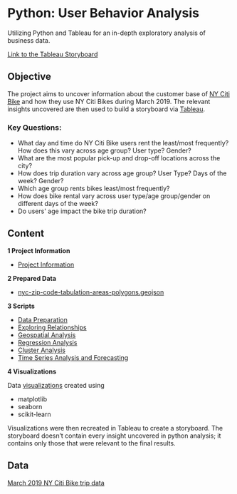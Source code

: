 # Python: User Behavior Analysis
Utilizing Python and Tableau for an in-depth exploratory analysis of business data.

[Link to the Tableau Storyboard](https://public.tableau.com/app/profile/ryan.lee1243/viz/NYCitiBikeUserBehaviorAnalysis/NYCitiBikeStory)

## Objective
The project aims to uncover information about the customer base of [NY Citi Bike](https://citibikenyc.com/) and how they use NY Citi Bikes during March 2019. The relevant insights uncovered are then used to build a storyboard via [Tableau](https://public.tableau.com/).

### Key Questions:
- What day and time do NY Citi Bike users rent the least/most frequently? How does this vary across age group? User type? Gender?
- What are the most popular pick-up and drop-off locations across the city?
- How does trip duration vary across age group? User Type? Days of the week? Gender?
- Which age group rents bikes least/most frequently?
- How does bike rental vary across user type/age group/gender on different days of the week?
- Do users' age impact the bike trip duration?

## Content
**1 Project Information**
- [Project Information](https://github.com/ryanpatricklee/User-Behavior-Analysis/blob/main/01%20Project%20Information/NY%20Citi%20Bike%20Analysis.pdf)

**2 Prepared Data**
- [nyc-zip-code-tabulation-areas-polygons.geojson](https://github.com/ryanpatricklee/User-Behavior-Analysis/blob/main/02%20Prepared%20Data/%20nyc-zip-code-tabulation-areas-polygons.geojson)

**3 Scripts**
- [Data Preparation](https://github.com/ryanpatricklee/User-Behavior-Analysis/blob/main/03%20Scripts/1.%20Data%20Preparation.ipynb)
- [Exploring Relationships](https://github.com/ryanpatricklee/User-Behavior-Analysis/blob/main/03%20Scripts/2.%20Exploring%20Relationships.ipynb)
- [Geospatial Analysis](https://github.com/ryanpatricklee/User-Behavior-Analysis/blob/main/03%20Scripts/3.%20Geospatial%20Analysis.ipynb)
- [Regression Analysis](https://github.com/ryanpatricklee/User-Behavior-Analysis/blob/main/03%20Scripts/4.%20Regression%20Analysis.ipynb)
- [Cluster Analysis](https://github.com/ryanpatricklee/User-Behavior-Analysis/blob/main/03%20Scripts/5.%20Cluster%20Analysis.ipynb)
- [Time Series Analysis and Forecasting](https://github.com/ryanpatricklee/User-Behavior-Analysis/blob/main/03%20Scripts/6.%20Time%20Series%20Analysis%20and%20Forecasting.ipynb)

**4 Visualizations**

Data [visualizations](https://github.com/ryanpatricklee/User-Behavior-Analysis/tree/main/04%20Visualizations) created using
- matplotlib
- seaborn
- scikit-learn

Visualizations were then recreated in Tableau to create a storyboard. The storyboard doesn’t contain every insight uncovered in python analysis; it contains only those that were relevant to the final results.

## Data
[March 2019 NY Citi Bike trip data](https://s3.amazonaws.com/tripdata/201903-citibike-tripdata.csv.zip)

